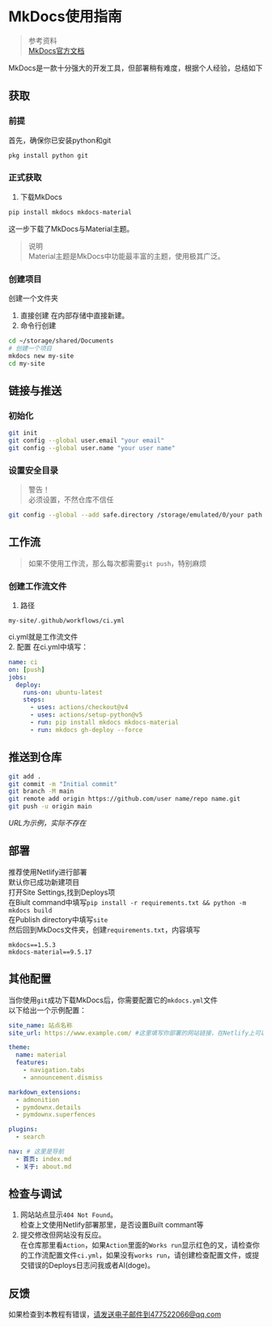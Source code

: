 # MkDocs使用指南
> 参考资料<br>
[MkDocs官方文档](https://www.mkdocs.org)

MkDocs是一款十分强大的开发工具，但部署稍有难度，根据个人经验，总结如下

## 获取

### 前提
首先，确保你已安装python和git
``` bash
pkg install python git
```

### 正式获取
1. 下载MkDocs
``` bash
pip install mkdocs mkdocs-material
```
这一步下载了MkDocs与Material主题。
> 说明<br>
Material主题是MkDocs中功能最丰富的主题，使用极其广泛。

### 创建项目
创建一个文件夹<br>
1. 直接创建
在内部存储中直接新建。<br>
2. 命令行创建
``` bash
cd ~/storage/shared/Documents
# 创建一个项目
mkdocs new my-site
cd my-site
```

## 链接与推送

### 初始化

``` bash
git init
git config --global user.email "your email"
git config --global user.name "your user name"
```

### 设置安全目录
> 警告！<br>
必须设置，不然仓库不信任

``` bash
git config --global --add safe.directory /storage/emulated/0/your path
```

## 工作流
> 如果不使用工作流，那么每次都需要`git push`，特别麻烦

### 创建工作流文件
1. 路径
```
my-site/.github/workflows/ci.yml
```
ci.yml就是工作流文件<br>
2. 配置
在ci.yml中填写：<br>
``` yaml
name: ci
on: [push]
jobs:
  deploy:
    runs-on: ubuntu-latest
    steps:
      - uses: actions/checkout@v4
      - uses: actions/setup-python@v5
      - run: pip install mkdocs mkdocs-material
      - run: mkdocs gh-deploy --force
```

## 推送到仓库
``` bash
git add .
git commit -m "Initial commit"
git branch -M main
git remote add origin https://github.com/user name/repo name.git
git push -u origin main
```
*URL为示例，实际不存在*

## 部署
推荐使用Netlify进行部署<br>
默认你已成功新建项目<br>
打开Site Settings,找到Deploys项<br>
在Biult command中填写`pip install -r requirements.txt && python -m mkdocs build`<br>
在Publish directory中填写`site`<br>
然后回到MkDocs文件夹，创建`requirements.txt`，内容填写<br>
``` 
mkdocs==1.5.3
mkdocs-material==9.5.17
```

## 其他配置
当你使用`git`成功下载MkDocs后，你需要配置它的`mkdocs.yml`文件<br>
以下给出一个示例配置：<br>
``` yaml
site_name: 站点名称
site_url: https://www.example.com/ #这里填写你部署的网站链接，在Netlify上可以看到

theme:
  name: material
  features:
    - navigation.tabs
    - announcement.dismiss

markdown_extensions:
  - admonition
  - pymdownx.details
  - pymdownx.superfences

plugins:
  - search

nav: # 这里是导航
  - 首页: index.md
  - 关于: about.md
```

## 检查与调试
1. 网站站点显示`404 Not Found`。<br>
检查上文使用Netlify部署那里，是否设置Built commant等
2. 提交修改但网站没有反应。<br>
在仓库那里看`Action`，如果`Action`里面的`Works run`显示红色的叉，请检查你的工作流配置文件`ci.yml`，如果没有`works run`，请创建检查配置文件，或提交错误的Deploys日志问我或者AI(doge)。

## 反馈
如果检查到本教程有错误，请发送电子邮件到477522066@qq.com